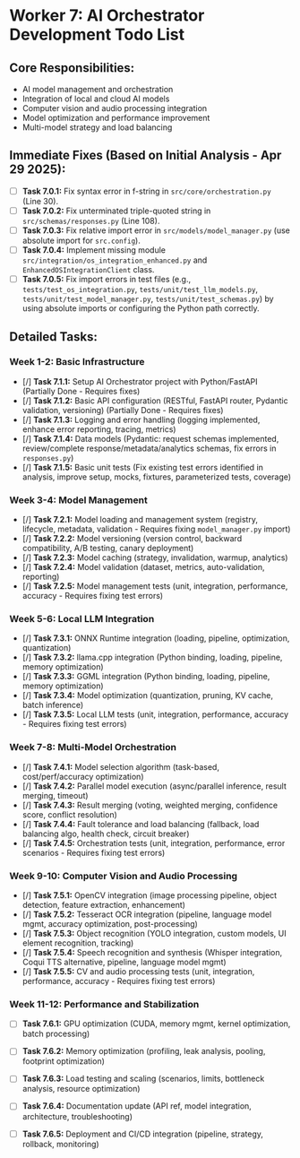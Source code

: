 # Worker 7: AI Orchestrator Development Todo List

## Core Responsibilities:
- AI model management and orchestration
- Integration of local and cloud AI models
- Computer vision and audio processing integration
- Model optimization and performance improvement
- Multi-model strategy and load balancing

## Immediate Fixes (Based on Initial Analysis - Apr 29 2025):
- [ ] **Task 7.0.1:** Fix syntax error in f-string in `src/core/orchestration.py` (Line 30).
- [ ] **Task 7.0.2:** Fix unterminated triple-quoted string in `src/schemas/responses.py` (Line 108).
- [ ] **Task 7.0.3:** Fix relative import error in `src/models/model_manager.py` (use absolute import for `src.config`).
- [ ] **Task 7.0.4:** Implement missing module `src/integration/os_integration_enhanced.py` and `EnhancedOSIntegrationClient` class.
- [ ] **Task 7.0.5:** Fix import errors in test files (e.g., `tests/test_os_integration.py`, `tests/unit/test_llm_models.py`, `tests/unit/test_model_manager.py`, `tests/unit/test_schemas.py`) by using absolute imports or configuring the Python path correctly.

## Detailed Tasks:

### Week 1-2: Basic Infrastructure
- [/] **Task 7.1.1:** Setup AI Orchestrator project with Python/FastAPI (Partially Done - Requires fixes)
- [/] **Task 7.1.2:** Basic API configuration (RESTful, FastAPI router, Pydantic validation, versioning) (Partially Done - Requires fixes)
- [/] **Task 7.1.3:** Logging and error handling (logging implemented, enhance error reporting, tracing, metrics)
- [/] **Task 7.1.4:** Data models (Pydantic: request schemas implemented, review/complete response/metadata/analytics schemas, fix errors in `responses.py`)
- [/] **Task 7.1.5:** Basic unit tests (Fix existing test errors identified in analysis, improve setup, mocks, fixtures, parameterized tests, coverage)

### Week 3-4: Model Management
- [/] **Task 7.2.1:** Model loading and management system (registry, lifecycle, metadata, validation - Requires fixing `model_manager.py` import)
- [/] **Task 7.2.2:** Model versioning (version control, backward compatibility, A/B testing, canary deployment)
- [/] **Task 7.2.3:** Model caching (strategy, invalidation, warmup, analytics)
- [/] **Task 7.2.4:** Model validation (dataset, metrics, auto-validation, reporting)
- [/] **Task 7.2.5:** Model management tests (unit, integration, performance, accuracy - Requires fixing test errors)

### Week 5-6: Local LLM Integration
- [/] **Task 7.3.1:** ONNX Runtime integration (loading, pipeline, optimization, quantization)
- [/] **Task 7.3.2:** llama.cpp integration (Python binding, loading, pipeline, memory optimization)
- [/] **Task 7.3.3:** GGML integration (Python binding, loading, pipeline, memory optimization)
- [/] **Task 7.3.4:** Model optimization (quantization, pruning, KV cache, batch inference)
- [/] **Task 7.3.5:** Local LLM tests (unit, integration, performance, accuracy - Requires fixing test errors)

### Week 7-8: Multi-Model Orchestration
- [/] **Task 7.4.1:** Model selection algorithm (task-based, cost/perf/accuracy optimization)
- [/] **Task 7.4.2:** Parallel model execution (async/parallel inference, result merging, timeout)
- [/] **Task 7.4.3:** Result merging (voting, weighted merging, confidence score, conflict resolution)
- [/] **Task 7.4.4:** Fault tolerance and load balancing (fallback, load balancing algo, health check, circuit breaker)
- [/] **Task 7.4.5:** Orchestration tests (unit, integration, performance, error scenarios - Requires fixing test errors)

### Week 9-10: Computer Vision and Audio Processing
- [/] **Task 7.5.1:** OpenCV integration (image processing pipeline, object detection, feature extraction, enhancement)
- [/] **Task 7.5.2:** Tesseract OCR integration (pipeline, language model mgmt, accuracy optimization, post-processing)
- [/] **Task 7.5.3:** Object recognition (YOLO integration, custom models, UI element recognition, tracking)
- [/] **Task 7.5.4:** Speech recognition and synthesis (Whisper integration, Coqui TTS alternative, pipeline, language model mgmt)
- [/] **Task 7.5.5:** CV and audio processing tests (unit, integration, performance, accuracy - Requires fixing test errors)

### Week 11-12: Performance and Stabilization
- [ ] **Task 7.6.1:** GPU optimization (CUDA, memory mgmt, kernel optimization, batch processing)
- [ ] **Task 7.6.2:** Memory optimization (profiling, leak analysis, pooling, footprint optimization)
- [ ] **Task 7.6.3:** Load testing and scaling (scenarios, limits, bottleneck analysis, resource optimization)
- [ ] **Task 7.6.4:** Documentation update (API ref, model integration, architecture, troubleshooting)
- [ ] **Task 7.6.5:** Deployment and CI/CD integration (pipeline, strategy, rollback, monitoring)

